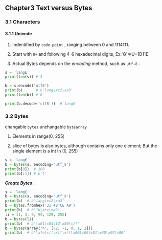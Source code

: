 ## Chapter3 Text versus Bytes

### 3.1 Characters

#### 3.1.1 Unicode

1. Indentified by `code point` , ranging between 0 and 1114111.

2. Start with `U+` and following 4-6 hexadecimal digits, Ex:'G'=>U+1D11E 


3. Actual Bytes depends on the *encoding* method, such as `utf-8` .

```python
s = 'lang£'
print(len(s)) # 5

b = s.encode('utf8')
print(b)      # b'lang\xc2\xa3'
print(len(b)) # 6 

print(b.decode('utf8'))  # lang£
```

### 3.2 Bytes

changable `bytes` unchangable `bytearray` 

1. Elements in range(0, 255)

2. slice of bytes is also bytes, although contains only one element; But the single element is a int in (0, 255)

```python
s = 'lang£'
b = bytes(s, encoding='utf_8')
print(b[0])  # 108
print(b[:1]) # b'l'
```

***Create Bytes*** :

```python
s = 'lang£'
b = bytes(s, encoding='utf_8')
print(b)  # b'lang\xc2\xa3'
b = bytes.fromhex('31 4B CE A9')
print(b)  # b'1K\xce\xa9'
li = [1, 3, 9, 90, 128, 255]
b = bytes(li)
print(b)  # b'\x01\x03\tZ\x80\xff'
b = bytes(array('h', [-2, -1, 0, 1, 2]))
print(b)  # b'\xfe\xff\xff\xff\x00\x00\x01\x00\x02\x00'
```
